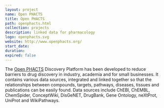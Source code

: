 ```yaml
---
layout: project
name: Open PHACTS
title: Open PHACTS
path: openphacts.html
collection: projects
description: linked data for pharmacology 
logo: openphacts.svg
website: http://www.openphacts.org/
start_date:
duration:
expired: false
---
```



The [Open PHACTS](http://www.openphacts.org) Discovery Platform has been developed to reduce barriers to drug discovery in industry, academia and for small businesses. It contains various data sources, integrated and linked together so that the relationships between compounds, targets, pathways, diseases, tissues and publications can be easily found. Data sources include ChEBI, ChEMBL, ChemSpider, ConceptWiki, DisGeNET, DrugBank, Gene Ontology, neXtProt, UniProt and WikiPathways.
